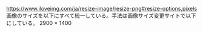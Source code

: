 https://www.iloveimg.com/ja/resize-image/resize-png#resize-options,pixels
画像のサイズを以下にすべて統一している。手法は画像サイズ変更サイトで以下にしている。
2900 × 1400
